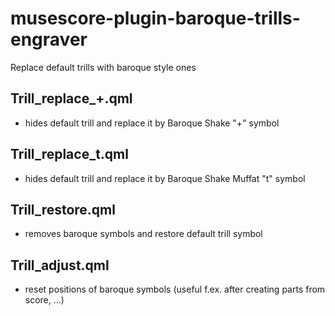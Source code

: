 # musescore-plugin-baroque-trills-engraver
Replace default trills with baroque style ones

## Trill_replace_+.qml
- hides default trill and replace it by Baroque Shake "+" symbol

## Trill_replace_t.qml
- hides default trill and replace it by Baroque Shake Muffat "t" symbol

## Trill_restore.qml
- removes baroque symbols and restore default trill symbol

## Trill_adjust.qml
- reset positions of baroque symbols (useful f.ex. after creating parts from score, ...)
